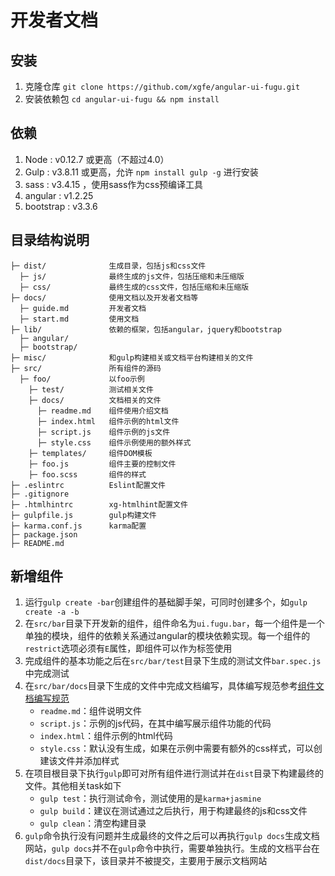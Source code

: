 # 开发者文档
## 安装
1. 克隆仓库 `git clone https://github.com/xgfe/angular-ui-fugu.git`
2. 安装依赖包 `cd angular-ui-fugu && npm install`

## 依赖
1. Node : v0.12.7 或更高（不超过4.0）
2. Gulp : v3.8.11 或更高，允许 `npm install gulp -g` 进行安装
3. sass : v3.4.15 ，使用sass作为css预编译工具
4. angular : v1.2.25
5. bootstrap : v3.3.6

## 目录结构说明

```
├─ dist/              生成目录，包括js和css文件
  ├─ js/              最终生成的js文件，包括压缩和未压缩版
  ├─ css/             最终生成的css文件，包括压缩和未压缩版
├─ docs/              使用文档以及开发者文档等
  ├─ guide.md         开发者文档 
  ├─ start.md         使用文档
├─ lib/               依赖的框架，包括angular，jquery和bootstrap
  ├─ angular/
  ├─ bootstrap/
├─ misc/              和gulp构建相关或文档平台构建相关的文件
├─ src/               所有组件的源码
  ├─ foo/             以foo示例
    ├─ test/          测试相关文件
    ├─ docs/          文档相关的文件
      ├─ readme.md    组件使用介绍文档
      ├─ index.html   组件示例的html文件
      ├─ script.js    组件示例的js文件
      ├─ style.css    组件示例使用的额外样式
    ├─ templates/     组件DOM模板
    ├─ foo.js         组件主要的控制文件
    ├─ foo.scss       组件的样式
├─ .eslintrc          Eslint配置文件
├─ .gitignore         
├─ .htmlhintrc        xg-htmlhint配置文件
├─ gulpfile.js        gulp构建文件
├─ karma.conf.js      karma配置
├─ package.json     
├─ README.md
```

## 新增组件
1. 运行`gulp create -bar`创建组件的基础脚手架，可同时创建多个，如`gulp create -a -b`
2. 在`src/bar`目录下开发新的组件，组件命名为`ui.fugu.bar`，每一个组件是一个单独的模块，组件的依赖关系通过angular的模块依赖实现。每一个组件的`restrict`选项必须有`E`属性，即组件可以作为标签使用
3. 完成组件的基本功能之后在`src/bar/test`目录下生成的测试文件`bar.spec.js`中完成测试
4. 在`src/bar/docs`目录下生成的文件中完成文档编写，具体编写规范参考<a ui-sref="app.directiveDocs" href="directive-docs.md">组件文档编写规范</a>
	- `readme.md`：组件说明文件
	- `script.js`：示例的js代码，在其中编写展示组件功能的代码
	- `index.html`：组件示例的html代码
	- `style.css`：默认没有生成，如果在示例中需要有额外的css样式，可以创建该文件并添加样式
5. 在项目根目录下执行`gulp`即可对所有组件进行测试并在`dist`目录下构建最终的文件。其他相关task如下
	- `gulp test`：执行测试命令，测试使用的是`karma+jasmine`
	- `gulp build`：建议在测试通过之后执行，用于构建最终的js和css文件
	- `gulp clean`：清空构建目录
6. `gulp`命令执行没有问题并生成最终的文件之后可以再执行`gulp docs`生成文档网站，`gulp docs`并不在`gulp`命令中执行，需要单独执行。生成的文档平台在`dist/docs`目录下，该目录并不被提交，主要用于展示文档网站
